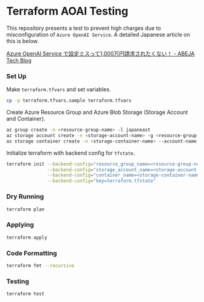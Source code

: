# Terraform AOAI Testing
This repository presents a test to prevent high charges due to misconfiguration of `Azure OpenAI Service`.
A detailed Japanese article on this is below.  

[Azure OpenAI Service で設定ミスって1,000万円請求されたくない！ - ABEJA Tech Blog](https://tech-blog.abeja.asia/entry/advent-2024-day19-1)

### Set Up
Make `terraform.tfvars` and set variables.
```sh
cp -p terraform.tfvars.sample terraform.tfvars
```

Create Azure Resource Group and Azure Blob Storage (Storage Account and Container).
```sh
az group create -n <resource-group-name> -l japaneast
az storage account create -n <storage-account-name> -g <resource-group-name> -l japaneast
az storage container create -n <storage-container-name> --account-name <storage-account-name>
```

Initialize terraform with backend config for `tfstate`.
```sh
terraform init --backend-config="resource_group_name=<resource-group-name>" \
               --backend-config="storage_account_name=<storage-account-name>" \
               --backend-config="container_name=<storage-container-name>" \
               --backend-config="key=terraform.tfstate"
```

### Dry Running
```sh
terraform plan
```

### Applying
```sh
terraform apply
```

### Code Formatting
```sh
terraform fmt --recursive
```

### Testing
```sh
terraform test
```